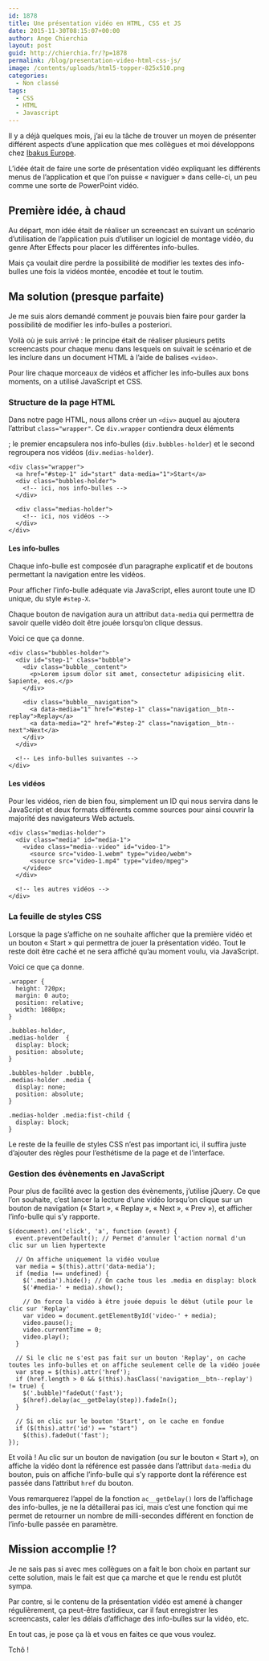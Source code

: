 ```yaml
---
id: 1878
title: Une présentation vidéo en HTML, CSS et JS
date: 2015-11-30T08:15:07+00:00
author: Ange Chierchia
layout: post
guid: http://chierchia.fr/?p=1878
permalink: /blog/presentation-video-html-css-js/
image: /contents/uploads/html5-topper-825x510.png
categories:
  - Non classé
tags:
  - CSS
  - HTML
  - Javascript
---
```

Il y a déjà quelques mois, j&rsquo;ai eu la tâche de trouver un moyen de présenter différent aspects d&rsquo;une application que mes collègues et moi développons chez [Ibakus Europe](https://www.ibakus.com).

L&rsquo;idée était de faire une sorte de présentation vidéo expliquant les différents menus de l&rsquo;application et que l&rsquo;on puisse &laquo;&nbsp;naviguer&nbsp;&raquo; dans celle-ci, un peu comme une sorte de PowerPoint vidéo.<!--more-->

## Première idée, à chaud

Au départ, mon idée était de réaliser un screencast en suivant un scénario d&rsquo;utilisation de l&rsquo;application puis d&rsquo;utiliser un logiciel de montage vidéo, du genre After Effects pour placer les différentes info-bulles.

Mais ça voulait dire perdre la possibilité de modifier les textes des info-bulles une fois la vidéos montée, encodée et tout le toutim.

## Ma solution (presque parfaite)

Je me suis alors demandé comment je pouvais bien faire pour garder la possibilité de modifier les info-bulles a posteriori.

Voilà où je suis arrivé : le principe était de réaliser plusieurs petits screencasts pour chaque menu dans lesquels on suivait le scénario et de les inclure dans un document HTML à l&rsquo;aide de balises `<video>`.

Pour lire chaque morceaux de vidéos et afficher les info-bulles aux bons moments, on a utilisé JavaScript et CSS.

### Structure de la page HTML

Dans notre page HTML, nous allons créer un `<div>` auquel au ajoutera l&rsquo;attribut `class="wrapper"`. Ce `div.wrapper` contiendra deux éléments <div>; le premier encapsulera nos info-bulles (`div.bubbles-holder`) et le second regroupera nos vidéos (`div.medias-holder`).

    <div class="wrapper">
      <a href="#step-1" id="start" data-media="1">Start</a>
      <div class="bubbles-holder">
        <!-- ici, nos info-bulles -->
      </div>

      <div class="medias-holder">
        <!-- ici, nos vidéos -->
      </div>
    </div>

#### Les info-bulles

Chaque info-bulle est composée d&rsquo;un paragraphe explicatif et de boutons permettant la navigation entre les vidéos.
  
Pour afficher l&rsquo;info-bulle adéquate via JavaScript, elles auront toute une ID unique, du style `#step-X`.
  
Chaque bouton de navigation aura un attribut `data-media` qui permettra de savoir quelle vidéo doit être jouée lorsqu&rsquo;on clique dessus.
  
Voici ce que ça donne.

    <div class="bubbles-holder">
      <div id="step-1" class="bubble">
        <div class="bubble__content">
          <p>Lorem ipsum dolor sit amet, consectetur adipisicing elit. Sapiente, eos.</p>
        </div>

        <div class="bubble__navigation">
          <a data-media="1" href="#step-1" class="navigation__btn--replay">Replay</a>
          <a data-media="2" href="#step-2" class="navigation__btn--next">Next</a>
        </div>
      </div>

      <!-- Les info-bulles suivantes -->
    </div>

#### Les vidéos

Pour les vidéos, rien de bien fou, simplement un ID qui nous servira dans le JavaScript et deux formats différents comme sources pour ainsi couvrir la majorité des navigateurs Web actuels.

    <div class="medias-holder">
      <div class="media" id="media-1">
        <video class="media--video" id="video-1">
          <source src="video-1.webm" type="video/webm">
          <source src="video-1.mp4" type="video/mpeg">
        </video>
      </div>

      <!-- les autres vidéos -->
    </div>

### La feuille de styles CSS

Lorsque la page s&rsquo;affiche on ne souhaite afficher que la première vidéo et un bouton &laquo;&nbsp;Start&nbsp;&raquo; qui permettra de jouer la présentation vidéo. Tout le reste doit être caché et ne sera affiché qu&rsquo;au moment voulu, via JavaScript.

Voici ce que ça donne.

    .wrapper {
      height: 720px;
      margin: 0 auto;
      position: relative;
      width: 1080px;
    }

    .bubbles-holder,
    .medias-holder  {
      display: block;
      position: absolute;
    }

    .bubbles-holder .bubble,
    .medias-holder .media {
      display: none;
      position: absolute;
    }

    .medias-holder .media:fist-child {
      display: block;
    }

Le reste de la feuille de styles CSS n&rsquo;est pas important ici, il suffira juste d&rsquo;ajouter des règles pour l&rsquo;esthétisme de la page et de l&rsquo;interface.

### Gestion des évènements en JavaScript

Pour plus de facilité avec la gestion des évènements, j&rsquo;utilise jQuery. Ce que l&rsquo;on souhaite, c&rsquo;est lancer la lecture d&rsquo;une vidéo lorsqu&rsquo;on clique sur un bouton de navigation (&laquo;&nbsp;Start&nbsp;&raquo;, &laquo;&nbsp;Replay&nbsp;&raquo;, &laquo;&nbsp;Next&nbsp;&raquo;, &laquo;&nbsp;Prev&nbsp;&raquo;), et afficher l&rsquo;info-bulle qui s&rsquo;y rapporte.

    $(document).on('click', 'a', function (event) {
      event.preventDefault(); // Permet d'annuler l'action normal d'un clic sur un lien hypertexte

      // On affiche uniquement la vidéo voulue  
      var media = $(this).attr('data-media');
      if (media !== undefined) {
        $('.media').hide(); // On cache tous les .media en display: block
        $('#media-' + media).show();
        
        // On force la vidéo à être jouée depuis le début (utile pour le clic sur 'Replay'
        var video = document.getElementById('video-' + media);
        video.pause();
        video.currentTime = 0;
        video.play();
      }

      // Si le clic ne s'est pas fait sur un bouton 'Replay', on cache toutes les info-bulles et on affiche seulement celle de la vidéo jouée
      var step = $(this).attr('href');
      if (href.length > 0 && $(this).hasClass('navigation__btn--replay') != true) {
        $('.bubble)"fadeOut('fast');
        $(href).delay(ac__getDelay(step)).fadeIn();
      }

      // Si on clic sur le bouton 'Start', on le cache en fondue
      if ($(this).attr('id') == "start")
        $(this).fadeOut('fast');
    });

Et voilà ! Au clic sur un bouton de navigation (ou sur le bouton &laquo;&nbsp;Start&nbsp;&raquo;), on affiche la vidéo dont la référence est passée dans l&rsquo;attribut `data-media` du bouton, puis on affiche l&rsquo;info-bulle qui s&rsquo;y rapporte dont la référence est passée dans l&rsquo;attribut `href` du bouton.

Vous remarquerez l&rsquo;appel de la fonction `ac__getDelay()` lors de l&rsquo;affichage des info-bulles, je ne la détaillerai pas ici, mais c&rsquo;est une fonction qui me permet de retourner un nombre de milli-secondes différent en fonction de l&rsquo;info-bulle passée en paramètre.

## Mission accomplie !?

Je ne sais pas si avec mes collègues on a fait le bon choix en partant sur cette solution, mais le fait est que ça marche et que le rendu est plutôt sympa.

Par contre, si le contenu de la présentation vidéo est amené à changer régulièrement, ça peut-être fastidieux, car il faut enregistrer les screencasts, caler les délais d&rsquo;affichage des info-bulles sur la vidéo, etc.

En tout cas, je pose ça là et vous en faites ce que vous voulez.

Tchô !